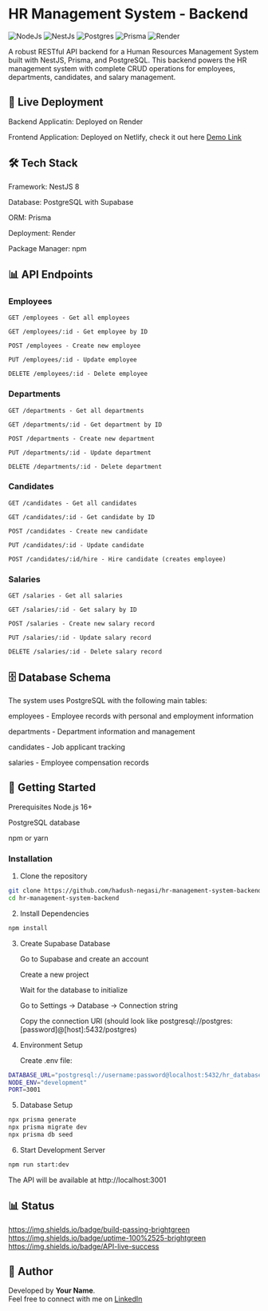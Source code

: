 # HR Management System - Backend
![NodeJs](https://img.shields.io/badge/Node.js-339933?style=for-the-badge&logo=nodedotjs&logoColor=white)
![NestJs](https://img.shields.io/badge/NestJS-E0234E?style=for-the-badge&logo=nestjs&logoColor=white)
![Postgres](https://img.shields.io/badge/PostgreSQL-316192?style=for-the-badge&logo=postgresql&logoColor=white)
![Prisma](https://img.shields.io/badge/Prisma-2D3748?style=for-the-badge&logo=prisma&logoColor=white)
![Render](https://img.shields.io/badge/Render-46E3B7?style=for-the-badge&logo=render&logoColor=white)

A robust RESTful API backend for a Human Resources Management System built with NestJS, Prisma, and PostgreSQL. This backend powers the HR management system with complete CRUD operations for employees, departments, candidates, and salary management.

## 🚀 Live Deployment
Backend Applicatin: Deployed on Render

Frontend Application: Deployed on Netlify, check it out here [Demo Link](https://office-hr-management.netlify.app/dashboard)

## 🛠️ Tech Stack
Framework: NestJS 8

Database: PostgreSQL with Supabase

ORM: Prisma

Deployment: Render

Package Manager: npm

## 📊 API Endpoints
### Employees
```
GET /employees - Get all employees

GET /employees/:id - Get employee by ID

POST /employees - Create new employee

PUT /employees/:id - Update employee

DELETE /employees/:id - Delete employee
```

### Departments
```
GET /departments - Get all departments

GET /departments/:id - Get department by ID

POST /departments - Create new department

PUT /departments/:id - Update department

DELETE /departments/:id - Delete department
```
### Candidates
```
GET /candidates - Get all candidates

GET /candidates/:id - Get candidate by ID

POST /candidates - Create new candidate

PUT /candidates/:id - Update candidate

POST /candidates/:id/hire - Hire candidate (creates employee)
```

### Salaries
```
GET /salaries - Get all salaries

GET /salaries/:id - Get salary by ID

POST /salaries - Create new salary record

PUT /salaries/:id - Update salary record

DELETE /salaries/:id - Delete salary record
```

## 🗄️ Database Schema
The system uses PostgreSQL with the following main tables:

employees - Employee records with personal and employment information

departments - Department information and management

candidates - Job applicant tracking

salaries - Employee compensation records

## 🚀 Getting Started
Prerequisites
Node.js 16+

PostgreSQL database

npm or yarn

### Installation
1. Clone the repository
```bash
git clone https://github.com/hadush-negasi/hr-management-system-backend.git
cd hr-management-system-backend
```
2. Install Dependencies
```bash
npm install
```
3. Create Supabase Database

    Go to Supabase and create an account

    Create a new project

    Wait for the database to initialize

    Go to Settings → Database → Connection string

    Copy the connection URI (should look like postgresql://postgres:[password]@[host]:5432/postgres)
4. Environment Setup

    Create .env file:
```bash
DATABASE_URL="postgresql://username:password@localhost:5432/hr_database"
NODE_ENV="development"
PORT=3001
```

5. Database Setup
```bash
npx prisma generate
npx prisma migrate dev
npx prisma db seed
```
6. Start Development Server
```bash
npm run start:dev
```
The API will be available at http://localhost:3001

## 📊 Status
https://img.shields.io/badge/build-passing-brightgreen
https://img.shields.io/badge/uptime-100%2525-brightgreen
https://img.shields.io/badge/API-live-success


## 🙌 Author

Developed by **Your Name**.  
Feel free to connect with me on [LinkedIn](https://www.linkedin.com/in/hadush-brhane/)
